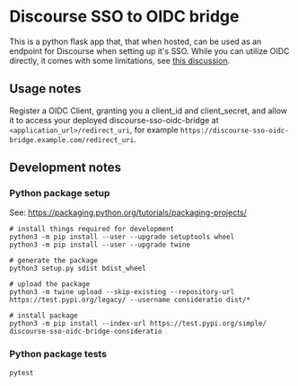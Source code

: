 # Discourse SSO to OIDC bridge

This is a python flask app that, that when hosted, can be used as an endpoint for Discourse when setting up it's SSO. While you can utilize OIDC directly, it comes with some limitations, see [this discussion](https://meta.discourse.org/t/sso-vs-oauth2-difference/76543/11).

## Usage notes

Register a OIDC Client, granting you a client_id and client_secret, and allow it to access your deployed discourse-sso-oidc-bridge at 
`<application_url>/redirect_uri`, for example `https://discourse-sso-oidc-bridge.example.com/redirect_uri`.

## Development notes

### Python package setup

See: https://packaging.python.org/tutorials/packaging-projects/

```
# install things required for development
python3 -m pip install --user --upgrade setuptools wheel
python3 -m pip install --user --upgrade twine

# generate the package
python3 setup.py sdist bdist_wheel

# upload the package
python3 -m twine upload --skip-existing --repository-url https://test.pypi.org/legacy/ --username consideratio dist/*

# install package
python3 -m pip install --index-url https://test.pypi.org/simple/ discourse-sso-oidc-bridge-consideratio
```

### Python package tests

```
pytest
```
